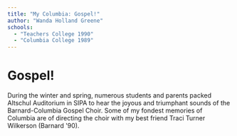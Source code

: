 ```yaml
---
title: "My Columbia: Gospel!"
author: "Wanda Holland Greene"
schools:
  - "Teachers College 1990"
  - "Columbia College 1989"
---
```


# Gospel!

During the winter and spring, numerous students and parents packed Altschul Auditorium in SIPA to hear the joyous and triumphant sounds of the Barnard-Columbia Gospel Choir.  Some of my fondest memories of Columbia are of directing the choir with my best friend Traci Turner Wilkerson (Barnard '90).
